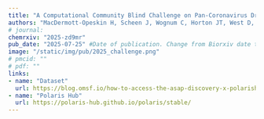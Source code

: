 ```yaml
---
title: "A Computational Community Blind Challenge on Pan-Coronavirus Drug Discovery Data"
authors: "MacDermott-Opeskin H, Scheen J, Wognum C, Horton JT, West D, Payne AM, Castellanos MA, Colby S, Griffen E, Cousins D, Stacey J, Reid L, Aschenbrenner JC, Fearon D, Balcomb B, Marples P, Tomlinson CWE, Lithgo R, Winokan M, Barr H, Lahav N, Lavi M, Duberstein S, Cohen G, Fate G, Lefker B, Robinson R, Szommer T, Lynch N, Tollefson M, Xu C, Hsu J, St-Laurent J, Etsmoberg H, Zhu L, Quirke A, Haleem MIA, Alibay I, Baid G, Birnbaum B, Bishop K, Bohorquez H, Bose A, Brown CJ, Burns J, Cai L, Cedeno R, Chupakhin V, Clark F, Cole D, Corbi-Verge C, Danial M, Davi A, Dehaen W, Doering NP, Dougha A, Eakin B, Ehrlich A, Elijosius R, Fülöp J, Gitter A, Gu Y, Head-Gordon T, Jiang E, Kaminow B, Khosravi S, Khoualdi AF, Lenselink EB, Liu Z, Liu Y, Liu S, Ma Y, Maher P, Mayer I, Mey A, Montanari F, Niu T, Ogino R, Palaniappan A, Pan X, Patnaik A, Pham LH, Pinto L, Purnomo J, Rich A, Schaaf L, Schran C, Srivastava SP, Sun K, Sun Z, Talagayev V, Balakrishnan BTSB, Tkatchenko A, Treyde W, Tripp A, Vithayapalert N, Wang Y, Wasi AT, Wedig S, Xu B, Zhou W, von Delft F, Lee A, Kirkegaard K, Sjö P, **Fraser JS**, Chodera JD"
# journal:
chemrxiv: "2025-zd9mr"
pub_date: "2025-07-25" #Date of publication. Change from Biorxiv date to Journal date once accepted
image: "/static/img/pub/2025_challenge.png"
# pmcid: ""
# pdf: ""
links:
- name: "Dataset"
  url: https://blog.omsf.io/how-to-access-the-asap-discovery-x-polarishub-x-openadmet-challenge-data/
- name: "Polaris Hub"
  url: https://polaris-hub.github.io/polaris/stable/
---
```

